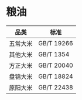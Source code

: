 # 粮油

| 品类     | 标准       |
| -------- | ---------- |
| 五常大米 | GB/T 19266 |
| 其他大米 | GB/T 1354  |
| 方正大米 | GB/T 20040 |
| 盘锦大米 | GB/T 18824 |
| 原阳大米 | GB/T 22438 |

